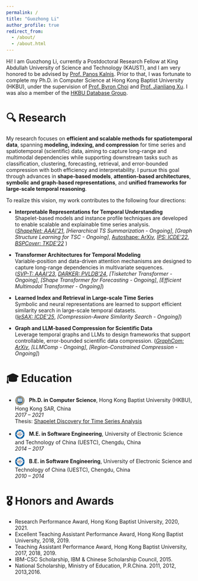 ```yaml
---
permalink: /
title: "Guozhong Li"
author_profile: true
redirect_from: 
  - /about/
  - /about.html
---
```


Hi! I am Guozhong Li, currently a Postdoctoral Research Fellow at King Abdullah University of Science and Technology (KAUST), and I am very honored to be advised by [Prof. Panos Kalnis](https://scholar.google.com/citations?user=-NdSrrYAAAAJ). 
Prior to that, I was fortunate to complete my Ph.D. in Computer Science at Hong Kong Baptist University (HKBU), under the supervision of [Prof. Byron Choi](https://www.comp.hkbu.edu.hk/~bchoi/) and [Prof. Jianliang Xu](https://www.comp.hkbu.edu.hk/~xujl/). 
I was also a member of the [HKBU Database Group](https://www.comp.hkbu.edu.hk/~db/).

<!-- Previously, I was a visiting Postdoctoral Research Fellow at Université Paris Cité, working with [Prof. Themis Palpanas](https://helios2.mi.parisdescartes.fr/~themisp/home.html). -->
 
# 🔍 Research
My research focuses on **efficient and scalable methods for spatiotemporal data**, spanning **modeling, indexing, and compression** for time series and spatiotemporal (scientific) data, aiming to capture long-range and multimodal dependencies while supporting downstream tasks such as classification, clustering, forecasting, retrieval, and error-bounded compression with both efficiency and interpretability.
I pursue this goal through advances in **shape-based models**, **attention-based architectures**, **symbolic and graph-based representations**, and **unified frameworks for large-scale temporal reasoning**.

To realize this vision, my work contributes to the following four directions:

- **Interpretable Representations for Temporal Understanding**  
  Shapelet-based models and instance profile techniques are developed to enable scalable and explainable time series analysis.   
  (*[ShapeNet: AAAI'21](https://ojs.aaai.org/index.php/AAAI/article/view/17018)*, *[Hierarchical TS Summarization - Ongoing]*, *[Graph Structure Learning for TSC - Ongoing]*, [Autoshape: ArXiv](https://arxiv.org/abs/2208.04313), *[IPS: ICDE'22](https://ieeexplore.ieee.org/document/9835498)*, *[BSPCover: TKDE'22](https://ieeexplore.ieee.org/document/9096567)* )

- **Transformer Architectures for Temporal Modeling**  
  Variable-position and data-driven attention mechanisms are designed to capture long-range dependencies in multivariate sequences.  
  (*[SVP-T: AAAI'23](https://ojs.aaai.org/index.php/AAAI/article/view/26359)*, *[DARKER: PVLDB'24](https://dl.acm.org/doi/10.14778/3681954.3681996)*, *[Tisketcher Transformer - Ongoing]*, *[Shape Transformer for Forecasting - Ongoing]*, *[Efficient Multimodal Transformer - Ongoing]*)

- **Learned Index and Retrieval in Large-scale Time Series**  
  Symbolic and neural representations are learned to support efficient similarity search in large-scale temporal datasets.  
  (*[leSAX: ICDE'25](https://www.computer.org/csdl/proceedings-article/icde/2025/360300b995/26FZAxpd4ic)*,  *[Compression-Aware Similarity Search - Ongoing]*)

- **Graph and LLM-based Compression for Scientific Data**  
  Leverage temporal graphs and LLMs to design frameworks that support controllable, error-bounded scientific data compression. 
  (*[GraphCom: ArXiv](https://arxiv.org/abs/2505.06316)*, *[LLMComp - Ongoing]*, *[Region-Constrained Compression - Ongoing]*)

# 🎓 Education

- <img src="/images/hkbu-logo.png" alt="HKBU" width="26" style="vertical-align: middle; margin-right: 8px;"> **Ph.D. in Computer Science**, Hong Kong Baptist University (HKBU), Hong Kong SAR, China  
  *2017 – 2021*  
  Thesis: [Shapelet Discovery for Time Series Analysis](https://scholars.hkbu.edu.hk/ws/portalfiles/portal/56785314/RPG_PHD_2021_10_20_E2_R35_T.pdf)

- <img src="/images/uestc-logo.png" alt="UESTC" width="26" style="vertical-align: middle; margin-right: 8px;"> **M.E. in Software Engineering**, University of Electronic Science and Technology of China (UESTC), Chengdu, China  
  *2014 – 2017*

- <img src="/images/uestc-logo.png" alt="UESTC" width="26" style="vertical-align: middle; margin-right: 8px;"> **B.E. in Software Engineering**, University of Electronic Science and Technology of China (UESTC), Chengdu, China  
  *2010 – 2014*


# 🎖 Honors and Awards

- Research Performance Award, Hong Kong Baptist University, 2020, 2021.
- Excellent Teaching Assistant Performance Award, Hong Kong Baptist University, 2018, 2019.
- Teaching Assistant Performance Award, Hong Kong Baptist University, 2017, 2018, 2019.
- IBM-CSC Scholarship, IBM & Chinese Scholarship Council, 2015.
- National Scholarship, Ministry of Education, P.R.China. 2011, 2012, 2013,2016.


<!-- # 🌍 Pageviews  -->
<!-- ClustrMaps 3D Globe -->
<!-- <div style="width: 200px; height: 200px; margin: 20px auto;">  -->
<div style="display: none;">
  <script 
        type="text/javascript" 
        id="clstr_globe" 
        src="//clustrmaps.com/globe.js?d=DDs_hE9lk7PsU1ZRky_FBGAQEjLxZigiUUzWOwowD6U">
    </script>
</div>
